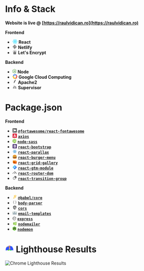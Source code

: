 # Info & Stack

**Website is live @ [https://raulvidican.ro](https://raulvidican.ro)**

**Frontend**

- <svg xmlns="http://www.w3.org/2000/svg" xmlns:xlink="http://www.w3.org/1999/xlink" aria-hidden="true" focusable="false" width="1.13em" height="1em" style="-ms-transform: rotate(360deg); -webkit-transform: rotate(360deg); transform: rotate(360deg);" preserveAspectRatio="xMidYMid meet" viewBox="0 0 256 228"><path d="M210.483 73.824a171.49 171.49 0 0 0-8.24-2.597c.465-1.9.893-3.777 1.273-5.621c6.238-30.281 2.16-54.676-11.769-62.708c-13.355-7.7-35.196.329-57.254 19.526a171.23 171.23 0 0 0-6.375 5.848a155.866 155.866 0 0 0-4.241-3.917C100.759 3.829 77.587-4.822 63.673 3.233C50.33 10.957 46.379 33.89 51.995 62.588a170.974 170.974 0 0 0 1.892 8.48c-3.28.932-6.445 1.924-9.474 2.98C17.309 83.498 0 98.307 0 113.668c0 15.865 18.582 31.778 46.812 41.427a145.52 145.52 0 0 0 6.921 2.165a167.467 167.467 0 0 0-2.01 9.138c-5.354 28.2-1.173 50.591 12.134 58.266c13.744 7.926 36.812-.22 59.273-19.855a145.567 145.567 0 0 0 5.342-4.923a168.064 168.064 0 0 0 6.92 6.314c21.758 18.722 43.246 26.282 56.54 18.586c13.731-7.949 18.194-32.003 12.4-61.268a145.016 145.016 0 0 0-1.535-6.842c1.62-.48 3.21-.974 4.76-1.488c29.348-9.723 48.443-25.443 48.443-41.52c0-15.417-17.868-30.326-45.517-39.844zm-6.365 70.984c-1.4.463-2.836.91-4.3 1.345c-3.24-10.257-7.612-21.163-12.963-32.432c5.106-11 9.31-21.767 12.459-31.957c2.619.758 5.16 1.557 7.61 2.4c23.69 8.156 38.14 20.213 38.14 29.504c0 9.896-15.606 22.743-40.946 31.14zm-10.514 20.834c2.562 12.94 2.927 24.64 1.23 33.787c-1.524 8.219-4.59 13.698-8.382 15.893c-8.067 4.67-25.32-1.4-43.927-17.412a156.726 156.726 0 0 1-6.437-5.87c7.214-7.889 14.423-17.06 21.459-27.246c12.376-1.098 24.068-2.894 34.671-5.345c.522 2.107.986 4.173 1.386 6.193zM87.276 214.515c-7.882 2.783-14.16 2.863-17.955.675c-8.075-4.657-11.432-22.636-6.853-46.752a156.923 156.923 0 0 1 1.869-8.499c10.486 2.32 22.093 3.988 34.498 4.994c7.084 9.967 14.501 19.128 21.976 27.15a134.668 134.668 0 0 1-4.877 4.492c-9.933 8.682-19.886 14.842-28.658 17.94zM50.35 144.747c-12.483-4.267-22.792-9.812-29.858-15.863c-6.35-5.437-9.555-10.836-9.555-15.216c0-9.322 13.897-21.212 37.076-29.293c2.813-.98 5.757-1.905 8.812-2.773c3.204 10.42 7.406 21.315 12.477 32.332c-5.137 11.18-9.399 22.249-12.634 32.792a134.718 134.718 0 0 1-6.318-1.979zm12.378-84.26c-4.811-24.587-1.616-43.134 6.425-47.789c8.564-4.958 27.502 2.111 47.463 19.835a144.318 144.318 0 0 1 3.841 3.545c-7.438 7.987-14.787 17.08-21.808 26.988c-12.04 1.116-23.565 2.908-34.161 5.309a160.342 160.342 0 0 1-1.76-7.887zm110.427 27.268a347.8 347.8 0 0 0-7.785-12.803c8.168 1.033 15.994 2.404 23.343 4.08c-2.206 7.072-4.956 14.465-8.193 22.045a381.151 381.151 0 0 0-7.365-13.322zm-45.032-43.861c5.044 5.465 10.096 11.566 15.065 18.186a322.04 322.04 0 0 0-30.257-.006c4.974-6.559 10.069-12.652 15.192-18.18zM82.802 87.83a323.167 323.167 0 0 0-7.227 13.238c-3.184-7.553-5.909-14.98-8.134-22.152c7.304-1.634 15.093-2.97 23.209-3.984a321.524 321.524 0 0 0-7.848 12.897zm8.081 65.352c-8.385-.936-16.291-2.203-23.593-3.793c2.26-7.3 5.045-14.885 8.298-22.6a321.187 321.187 0 0 0 7.257 13.246c2.594 4.48 5.28 8.868 8.038 13.147zm37.542 31.03c-5.184-5.592-10.354-11.779-15.403-18.433c4.902.192 9.899.29 14.978.29c5.218 0 10.376-.117 15.453-.343c-4.985 6.774-10.018 12.97-15.028 18.486zm52.198-57.817c3.422 7.8 6.306 15.345 8.596 22.52c-7.422 1.694-15.436 3.058-23.88 4.071a382.417 382.417 0 0 0 7.859-13.026a347.403 347.403 0 0 0 7.425-13.565zm-16.898 8.101a358.557 358.557 0 0 1-12.281 19.815a329.4 329.4 0 0 1-23.444.823c-7.967 0-15.716-.248-23.178-.732a310.202 310.202 0 0 1-12.513-19.846h.001a307.41 307.41 0 0 1-10.923-20.627a310.278 310.278 0 0 1 10.89-20.637l-.001.001a307.318 307.318 0 0 1 12.413-19.761c7.613-.576 15.42-.876 23.31-.876H128c7.926 0 15.743.303 23.354.883a329.357 329.357 0 0 1 12.335 19.695a358.489 358.489 0 0 1 11.036 20.54a329.472 329.472 0 0 1-11 20.722zm22.56-122.124c8.572 4.944 11.906 24.881 6.52 51.026c-.344 1.668-.73 3.367-1.15 5.09c-10.622-2.452-22.155-4.275-34.23-5.408c-7.034-10.017-14.323-19.124-21.64-27.008a160.789 160.789 0 0 1 5.888-5.4c18.9-16.447 36.564-22.941 44.612-18.3zM128 90.808c12.625 0 22.86 10.235 22.86 22.86s-10.235 22.86-22.86 22.86s-22.86-10.235-22.86-22.86s10.235-22.86 22.86-22.86z" fill="#00D8FF"/></svg> **React**
- <svg xmlns="http://www.w3.org/2000/svg" xmlns:xlink="http://www.w3.org/1999/xlink" aria-hidden="true" focusable="false" width="1em" height="1em" style="-ms-transform: rotate(360deg); -webkit-transform: rotate(360deg); transform: rotate(360deg);" preserveAspectRatio="xMidYMid meet" viewBox="0 0 32 32"><path d="M22.579 11.36c.151.077.291.181.405.307l3.131-1.396l-2.921-2.896l-.657 3.943zm-6.5-2.631c.156.229.249.489.281.765l4.661 1.975c.14-.109.301-.188.473-.235l.765-4.735L19.42 3.52l-3.343 5.135zm15.91 7.318l-4.995-4.995l-3.401 1.391l8.355 3.552s.073.052.041.052zm-.833.813l-8.02-3.428a1.39 1.39 0 0 1-.933.541l-.859 5.277c.255.26.401.609.401.973l4.843 1.016l4.443-4.412v-.083zm-10.625-4.527l-4.353-1.855a1.593 1.593 0 0 1-1.391.724h-.265l-3.609 5.568l9.635-4.172v.011a1.674 1.674 0 0 1 0-.224c.005-.016 0-.036-.016-.052zm5.292 9.746l-4.26-.881a1.4 1.4 0 0 1-.615.459l-1.016 6.297l5.917-5.865s-.011.032-.027.032zm-5.959-.434a1.393 1.393 0 0 1-.823-.948l-7.932-1.629l-.115.183l7.199 10.411l.432-.427l1.224-7.563s.041.031.015.016zm-8.588-3.536l7.839 1.615a1.39 1.39 0 0 1 1.099-.697l.849-5.188l-.183-.156l-9.744 4.177c.052.077.099.161.14.249zm-3.287 1.307l-.167-.165l-3.38 1.389l1.64 1.631l1.865-2.896zm2.23.532a1.895 1.895 0 0 1-.749.167c-.209 0-.407-.032-.605-.099l-2.057 2.995l9.021 8.937l1.588-1.579zm-1.266-3.521c.135-.015.276-.015.416 0c.152-.02.308-.02.459 0l3.645-5.667a1.588 1.588 0 0 1-.443-1.099a1.478 1.478 0 0 1 0-.364L8.603 7.25L5.04 10.718zm.402-9.87l4.317 1.839a1.64 1.64 0 0 1 1.115-.38c.177.005.353.031.525.083l3.371-5.26L15.896.052L9.355 6.473s-.011.068 0 .084zM7.74 17.443c.088-.161.197-.312.323-.448L4.37 11.484L.001 15.729zm-.349.932L.708 16.979l2.937 2.98l3.704-1.573z" fill="#626262"/></svg> **Netlify**
- <svg xmlns="http://www.w3.org/2000/svg" xmlns:xlink="http://www.w3.org/1999/xlink" aria-hidden="true" focusable="false" width="1em" height="1em" style="-ms-transform: rotate(360deg); -webkit-transform: rotate(360deg); transform: rotate(360deg);" preserveAspectRatio="xMidYMid meet" viewBox="0 0 32 32"><path d="M24.26 32H7.739a1.28 1.28 0 0 1-1.281-1.281V18.495c0-.708.573-1.286 1.281-1.286h1.552v-1.974c0-3.698 3.01-6.708 6.708-6.708s6.708 3.01 6.708 6.708v1.974h1.552c.708 0 1.281.578 1.281 1.286v12.224A1.28 1.28 0 0 1 24.259 32zm-7.421-6.76c1.521-.859.911-3.182-.839-3.182c-1.745.005-2.354 2.318-.839 3.182v1.656c0 1.115 1.677 1.115 1.677 0zm-3.698-8.032h5.724v-1.974c0-1.578-1.286-2.859-2.865-2.859s-2.859 1.281-2.859 2.859zm-7.078-1.817H2.079c-.651 0-1.172-.526-1.172-1.172s.521-1.172 1.172-1.172h3.984c.646 0 1.172.526 1.172 1.172s-.526 1.172-1.172 1.172zM8.87 9.12a1.14 1.14 0 0 1-.74-.271L4.974 6.255a1.166 1.166 0 0 1-.156-1.646a1.166 1.166 0 0 1 1.646-.161L9.62 7.042c.849.698.349 2.078-.75 2.073zM16 6.359a1.174 1.174 0 0 1-1.172-1.172V1.171c0-.646.526-1.172 1.172-1.172s1.172.526 1.172 1.172v4.016c0 .646-.526 1.172-1.172 1.172zm7.13 2.761c-1.104 0-1.599-1.38-.75-2.078l3.156-2.594c1.208-.99 2.693.818 1.49 1.813L23.87 8.855a1.16 1.16 0 0 1-.74.266zm6.792 6.271h-4.021c-.651 0-1.172-.526-1.172-1.172s.521-1.172 1.172-1.172h4.021c.651 0 1.172.526 1.172 1.172s-.521 1.172-1.172 1.172z" fill="#626262"/></svg> **Let's Encrypt**

**Backend**

- <svg xmlns="http://www.w3.org/2000/svg" xmlns:xlink="http://www.w3.org/1999/xlink" aria-hidden="true" focusable="false" width="0.89em" height="1em" style="-ms-transform: rotate(360deg); -webkit-transform: rotate(360deg); transform: rotate(360deg);" preserveAspectRatio="xMidYMid meet" viewBox="0 0 256 289"><path d="M128 288.464c-3.975 0-7.685-1.06-11.13-2.915l-35.247-20.936c-5.3-2.915-2.65-3.975-1.06-4.505c7.155-2.385 8.48-2.915 15.9-7.156c.796-.53 1.856-.265 2.65.265l27.032 16.166c1.06.53 2.385.53 3.18 0l105.74-61.217c1.06-.53 1.59-1.59 1.59-2.915V83.08c0-1.325-.53-2.385-1.59-2.915l-105.74-60.953c-1.06-.53-2.385-.53-3.18 0L20.405 80.166c-1.06.53-1.59 1.855-1.59 2.915v122.17c0 1.06.53 2.385 1.59 2.915l28.887 16.695c15.636 7.95 25.44-1.325 25.44-10.6V93.68c0-1.59 1.326-3.18 3.181-3.18h13.516c1.59 0 3.18 1.325 3.18 3.18v120.58c0 20.936-11.396 33.126-31.272 33.126c-6.095 0-10.865 0-24.38-6.625l-27.827-15.9C4.24 220.885 0 213.465 0 205.515V83.346C0 75.396 4.24 67.976 11.13 64L116.87 2.783c6.625-3.71 15.635-3.71 22.26 0L244.87 64C251.76 67.975 256 75.395 256 83.346v122.17c0 7.95-4.24 15.37-11.13 19.345L139.13 286.08c-3.445 1.59-7.42 2.385-11.13 2.385zm32.596-84.009c-46.377 0-55.917-21.2-55.917-39.221c0-1.59 1.325-3.18 3.18-3.18h13.78c1.59 0 2.916 1.06 2.916 2.65c2.12 14.045 8.215 20.936 36.306 20.936c22.261 0 31.802-5.035 31.802-16.96c0-6.891-2.65-11.926-37.367-15.372c-28.886-2.915-46.907-9.275-46.907-32.33c0-21.467 18.02-34.187 48.232-34.187c33.921 0 50.617 11.66 52.737 37.101c0 .795-.265 1.59-.795 2.385c-.53.53-1.325 1.06-2.12 1.06h-13.78c-1.326 0-2.65-1.06-2.916-2.385c-3.18-14.575-11.395-19.345-33.126-19.345c-24.38 0-27.296 8.48-27.296 14.84c0 7.686 3.445 10.07 36.306 14.31c32.597 4.24 47.967 10.336 47.967 33.127c-.265 23.321-19.345 36.571-53.002 36.571z" fill="#539E43"/></svg> **Node**
- <svg xmlns="http://www.w3.org/2000/svg" xmlns:xlink="http://www.w3.org/1999/xlink" aria-hidden="true" focusable="false" width="1.13em" height="1em" style="-ms-transform: rotate(360deg); -webkit-transform: rotate(360deg); transform: rotate(360deg);" preserveAspectRatio="xMidYMid meet" viewBox="0 0 256 228"><path d="M166.985 181.72l-26.136 45.432H72.4a17.038 17.038 0 0 1-14.782-8.568L2.254 122.055a17.05 17.05 0 0 1 0-16.945l21.07-36.72l26.005 45.186l39.204 68.143h78.452z" fill="#FBBC05"/><path d="M253.277 122.055L197.913 218.6a17.023 17.023 0 0 1-14.783 8.566h-42.296l26.136-45.433l39.232-68.156l-39.232-68.143h52.07l34.222 59.677a16.943 16.943 0 0 1 .015 16.945z" fill="#EA4335"/><path d="M219.052 45.433H88.533L49.33 113.576l-26.005-45.2L57.62 8.568A17.023 17.023 0 0 1 72.4 0h110.745a17.058 17.058 0 0 1 14.78 8.568l21.126 36.865z" fill="#4285F4"/><path fill="#E0E0E0" d="M166.985 45.433l39.204 68.143l-39.22 68.143H88.547L49.33 113.576l39.204-68.143z"/><circle fill="#FFF" cx="127.766" cy="113.576" r="34.079"/><path d="M57.619 9.975A17.023 17.023 0 0 1 72.4 1.41h110.745a17.058 17.058 0 0 1 14.78 8.566l20.329 35.458h.812L197.926 8.568A17.023 17.023 0 0 0 183.146 0H72.4a17.04 17.04 0 0 0-14.782 8.568L23.324 68.376l.405.71l33.89-59.11z" fill="#FFF" opacity=".2"/><path fill-opacity=".2" fill="#1A237E" d="M49.33 113.576l39.203-68.143h130.52l-.813-1.422H88.533L49.33 112.154"/><path d="M2.254 106.52l21.07-36.737l26.005 45.202l39.204 68.141h77.624l.828-1.422H88.533L49.33 113.576l-26.005-45.2l-21.07 36.721a17.15 17.15 0 0 0-2.221 9.191c.109-2.73.87-5.394 2.221-7.769z" fill="#FFF" opacity=".2"/><path d="M141.661 225.728h-69.26a17.04 17.04 0 0 1-14.782-8.566l-55.365-96.53a17.104 17.104 0 0 1-2.221-7.768c-.148 3.212.622 6.4 2.221 9.191L57.62 218.6a17.023 17.023 0 0 0 14.782 8.566h68.448l.812-1.437z" fill="#BF360C" opacity=".2"/><path d="M207.001 113.576l-39.204-68.143h-.812l39.217 68.143h.8zm46.276 7.057l-55.364 96.544a17.023 17.023 0 0 1-14.783 8.566h-41.469l-.827 1.422h42.296a17.058 17.058 0 0 0 14.783-8.566l55.364-96.544a17.052 17.052 0 0 0 2.222-9.191a17.104 17.104 0 0 1-2.222 7.769z" fill="#3E2723" opacity=".2"/><path d="M219.052 46.842l34.225 59.677a17.097 17.097 0 0 1 2.222 7.77c.148-3.213-.623-6.401-2.222-9.192L219.052 45.42h-52.067l.828 1.422h51.24zm-52.067 136.3L207 113.575h-.799l-39.217 68.143l-26.136 45.433h.812l25.324-44.01z" fill="#FFF" opacity=".2"/></svg> **Google Cloud Computing**
- <svg xmlns="http://www.w3.org/2000/svg" xmlns:xlink="http://www.w3.org/1999/xlink" aria-hidden="true" focusable="false" width="1em" height="1em" style="-ms-transform: rotate(360deg); -webkit-transform: rotate(360deg); transform: rotate(360deg);" preserveAspectRatio="xMidYMid meet" viewBox="0 0 32 32"><path d="M21.099 0a1.03 1.03 0 0 0-.536.151c-.5.297-1.333 1.136-2.328 2.355l-.208.255a34.71 34.71 0 0 0-.824 1.057a54.275 54.275 0 0 0-2.687 3.959l-.027.047l-.063.099a54.229 54.229 0 0 0-2.276 4.109a33.815 33.815 0 0 0-1.468 3.407c-.12.333-.229.656-.333.969c-.084.265-.161.531-.235.796c-.177.62-.333 1.245-.459 1.865l-.016.083a19.364 19.364 0 0 0-.312 2.256l-.005.077c-.369-.599-1.369-1.181-1.369-1.177c.719 1.037 1.26 2.068 1.339 3.079c-.38.079-.907-.036-1.516-.26c.636.583 1.109.744 1.292.787c-.579.036-1.183.437-1.792.895c.891-.364 1.609-.509 2.125-.391a173.201 173.201 0 0 0-2.459 7.584a.702.702 0 0 0 .484-.473c.152-.491 1.12-3.715 2.641-7.953l.129-.365l.037-.099c.161-.443.328-.896.5-1.36l.115-.317l.005-.005c.156-.421.317-.853.484-1.287l.073-.181l.067-.183l.057-.136l-.057.141l-.067.177l-.073.181c-.167.433-.328.865-.484 1.287l.14.276l.125-.015l.016-.037c.203-.557.4-1.099.604-1.624l.005-.021a94.042 94.042 0 0 0-.609 1.645l-.016.037l-.089.244c-.156.432-.317.875-.473 1.323l-.005.021l-.068.193c-.109.301-.203.577-.411 1.197c.348.161.629.584.896 1.057a1.935 1.935 0 0 0-.62-1.317c1.729.077 3.219-.36 3.989-1.62c.068-.115.131-.235.188-.36c-.349.443-.787.631-1.605.584c1.204-.537 1.808-1.052 2.339-1.912a7.34 7.34 0 0 0 .376-.667c-1.052 1.079-2.267 1.385-3.553 1.152l-.056-.011c1.151-.141 2.681-1 3.671-2.063a9.235 9.235 0 0 0 1.251-1.74c.287-.505.552-1.063.807-1.677c.224-.541.439-1.124.641-1.755a3.562 3.562 0 0 1-1.079.344c-.063.011-.124.02-.181.031l.004-.005c.057-.005.12-.015.177-.025s.12-.021.177-.037l-.177.037l-.177.025c1.073-.411 1.745-1.208 2.235-2.181a3.805 3.805 0 0 1-1.287.567c-.077.016-.151.032-.228.043l-.057.004h.009l.048-.004c.067-.016.135-.027.208-.043l.015-.005l-.02.005l-.256.047c.371-.156.683-.333.953-.536a3.646 3.646 0 0 0 .85-.932l.084-.141l.104-.203c.181-.369.348-.749.489-1.135l.041-.115c.036-.115.073-.219.093-.308c.037-.131.057-.235.073-.312c-.041.031-.083.063-.125.083c-.328.199-.88.371-1.328.453l-.135.016l-3.021.333l-.016.031l-.104.213l-.312.652c.104-.224.208-.443.312-.652l.104-.213l.016-.031l-.115.011l-.088-.177c-.172.339-.339.677-.505 1.016l-.271.567a95.015 95.015 0 0 0-1.453 3.209c-.5 1.151-.98 2.307-1.443 3.468l.115-.287c.427-1.068.869-2.129 1.328-3.181a89.107 89.107 0 0 1 1.453-3.209l.271-.567c.161-.324.317-.647.479-.964l.027-.052c.255-.505.511-1 .771-1.489c.281-.516.563-1.027.844-1.521c.291-.5.588-1 .896-1.489l.057-.089c.296-.468.599-.927.9-1.359A22.064 22.064 0 0 1 21.183 1.7l-.079.084c-.213.235-.859.984-1.833 2.484c.937-.047 2.38-.239 3.552-.443c.355-1.959-.339-2.853-.339-2.853s-.593-.959-1.38-.969zm-2.192 10.011c.88-.407 1.271-.771 1.656-1.303c.099-.145.203-.296.301-.457c.313-.485.615-1.016.885-1.548c.267-.515.496-1.02.672-1.479a8.42 8.42 0 0 0 .272-.803c.052-.208.099-.405.129-.599c-1.177.204-2.62.396-3.557.437a39.08 39.08 0 0 0-.927 1.5c-.271.459-.563.964-.869 1.516a73.301 73.301 0 0 0-1.589 3.063l3.021-.328zm4.833-7.079v.089h.208v.583h.099v-.583h.208v-.089zm.62 0v.672h.088v-.531l.229.463h.063l.229-.463v.531h.083v-.672h-.115l-.229.469l-.235-.469zM19.016 10l-.136.021l.136-.027zm-.12.016h-.011zm-3.656 1.656l-.141.301l-.177.381c-.421.921-.833 1.848-1.228 2.781a127.196 127.196 0 0 0-1.329 3.26c-.197.505-.4 1.02-.599 1.552l-.011.021c.959-2.579 2.011-5.12 3.167-7.615l.177-.381z" fill="#626262"/></svg> **Apache2**
- <svg xmlns="http://www.w3.org/2000/svg" xmlns:xlink="http://www.w3.org/1999/xlink" aria-hidden="true" focusable="false" width="1em" height="1em" style="-ms-transform: rotate(360deg); -webkit-transform: rotate(360deg); transform: rotate(360deg);" preserveAspectRatio="xMidYMid meet" viewBox="0 0 24 24"><path d="M16.5 12c1.38 0 2.49-1.12 2.49-2.5S17.88 7 16.5 7a2.5 2.5 0 0 0 0 5zM9 11c1.66 0 2.99-1.34 2.99-3S10.66 5 9 5C7.34 5 6 6.34 6 8s1.34 3 3 3zm7.5 3c-1.83 0-5.5.92-5.5 2.75V19h11v-2.25c0-1.83-3.67-2.75-5.5-2.75zM9 13c-2.33 0-7 1.17-7 3.5V19h7v-2.25c0-.85.33-2.34 2.37-3.47C10.5 13.1 9.66 13 9 13z" fill="#626262"/></svg> **Supervisor**

# Package.json

**Frontend**

- <svg xmlns="http://www.w3.org/2000/svg" xmlns:xlink="http://www.w3.org/1999/xlink" aria-hidden="true" focusable="false" width="1em" height="1em" style="-ms-transform: rotate(360deg); -webkit-transform: rotate(360deg); transform: rotate(360deg);" preserveAspectRatio="xMidYMid meet" viewBox="0 0 24 24"><path d="M2.571 0A2.572 2.572 0 0 0 0 2.571V21.43A2.572 2.572 0 0 0 2.571 24H21.43A2.572 2.572 0 0 0 24 21.429V2.57A2.572 2.572 0 0 0 21.429 0zm4.324 4c.993 0 1.793.8 1.793 1.791A1.7 1.7 0 0 1 7.984 7.2v.993c.128-.043 1.836-.897 3.584-.897c2.04 0 3.053.865 3.968.865c1.217 0 2.56-.865 2.88-.865c.257 0 .48.192.48.416v7.521c0 .224-.191.32-.415.416c-.896.384-1.857.736-2.88.736c-1.44 0-2.113-.896-3.841-.896c-1.248 0-2.56.448-3.616.929c-.064.032-.129.032-.193.064v2.432c0 .669-.503 1.088-1.056 1.088a1.08 1.08 0 0 1-1.088-1.088V7.199a1.789 1.789 0 0 1-.704-1.408C5.103 4.8 5.903 4 6.895 4z" fill="#626262"/></svg> [**`@fortawesome/react-fontawesome`**](https://www.npmjs.com/package/@fortawesome/react-fontawesome)
- <svg xmlns="http://www.w3.org/2000/svg" xmlns:xlink="http://www.w3.org/1999/xlink" aria-hidden="true" focusable="false" width="1em" height="1em" style="-ms-transform: rotate(360deg); -webkit-transform: rotate(360deg); transform: rotate(360deg);" preserveAspectRatio="xMidYMid meet" viewBox="0 0 36 36"><path fill="#DD2E44" d="M36 32a4 4 0 0 1-4 4H4a4 4 0 0 1-4-4V4a4 4 0 0 1 4-4h28a4 4 0 0 1 4 4v28z"/><path fill="#FFF" d="M14.747 9.125c.527-1.426 1.736-2.573 3.317-2.573c1.643 0 2.792 1.085 3.318 2.573l6.077 16.867c.186.496.248.931.248 1.147c0 1.209-.992 2.046-2.139 2.046c-1.303 0-1.954-.682-2.264-1.611l-.931-2.915h-8.62l-.93 2.884c-.31.961-.961 1.642-2.232 1.642c-1.24 0-2.294-.93-2.294-2.17c0-.496.155-.868.217-1.023l6.233-16.867zm.34 11.256h5.891l-2.883-8.992h-.062l-2.946 8.992z"/></svg> [**`axios`**](https://www.npmjs.com/package/axios)
- <svg xmlns="http://www.w3.org/2000/svg" xmlns:xlink="http://www.w3.org/1999/xlink" aria-hidden="true" focusable="false" width="0.88em" height="1em" style="-ms-transform: rotate(360deg); -webkit-transform: rotate(360deg); transform: rotate(360deg);" preserveAspectRatio="xMidYMid meet" viewBox="0 0 256 293"><path d="M78.67 179.029c-4.65 2.907-11.656 7.619-17.076 12.743c-8.898 8.403-10.76 20.059-6.066 22.782c4.342 2.517 14.479-.478 21.734-8.392c7.614-8.308 10.754-18.84 7.511-30.796c-.381.227-.755.455-1.122.667l.008.017l-.492.278c-1.893 1.13-3.44 2.063-4.497 2.7zm130.671-3.773c-2.634 5.725-2.766 7.566-1.966 8.14c3.822-1.373 10.145-4.682 10.195-13.55c.008-1.328-.285-2.752-.755-4.242c-4.086 3.618-6.441 7.406-7.474 9.652zm41.01-17.306c-10.21-1.19-18.177.242-24.36 2.818c1.145 2.98 2.025 6.083 2.149 9.21c.287 6.863-4.437 11.942-9.36 15.569c-2.875 2.114-5.934 3.523-8.502 4.374c-2.053.865-4.782 1.76-6.719 1.365c-4.27-.868-6.543-4.66-3.638-13.028c1.569-4.528 6.095-11.42 13.401-17.358c-1.665-3.428-3.521-6.92-4.467-10.13c-1.864-6.326-2.427-10.15-2.427-10.15s-6.022 12.486-13.791 23.84c-.448.66-.895 1.306-1.343 1.951c1.526 3.547 2.728 7.297 2.891 11.077c.286 6.863-2.685 12.052-7.615 15.67c-2.669 1.968-5.516 3.327-7.959 4.192c-1.562.681-4.739 1.804-9.257 2.106c-2.471.169-4.848.016-6.175-.99c-1.827-1.38-2.047-3.084-1.101-5.41c.8-1.976 6.785-8.808 11.803-14.79a123.815 123.815 0 0 0 3.887-4.903l-.029-.066s.909-1.173 2.384-3.221c-1.834-3.95-4.159-8.06-5.252-11.788c-1.864-6.327-2.428-10.151-2.428-10.151s-6.104 15.649-12.463 28.14c-4.921 9.675-8.208 15.538-9.689 18.108l-.015.103s-.221.375-.602.962l-.285.476l-.008-.044c-1.651 2.438-5.355 7.214-9.037 7.214c-10.108 0-6.397-20.529-6.397-20.529s-2.955 7.605-6.286 14.13c-2.713 5.32-5.185 9.828-10.591 9.828c-1.555 0-4.02-.044-6.067-1.99c-4.643-4.411-8.193-15.612-7.497-24.287c.594-7.376 1.731-12.486 3.286-16.748a336.981 336.981 0 0 0-9.242 5.219l-5.018 2.957l.162.294c4.151 8.03 5.259 25.623-3.793 39.127c-9.051 13.512-25.9 21.733-42.316 17.168c-5.297-1.475-13.299-12.433-6.397-27.707c6.088-13.47 30.419-26.203 36.831-29.381l1.76-.97c-12.784-11.185-44.708-26.275-49.182-49.454c-1.262-6.525 1.797-22.13 20.956-40.067c16.115-15.084 38.532-26.637 59.24-33.999c34.79-12.366 71.548-5.072 77.203 17.11c5.56 21.814-13.364 47.907-37.6 57.287c-21.639 8.374-39.53 7.046-46.88 4.632c-8.355-2.745-13.255-8.258-14.45-11.37c-.47-1.219-1.278-3.266 0-3.97c.784-.434 1.099-.33 3.197 1.989c1.996 2.202 10.02 8.11 25.263 6.4c40-4.484 64.095-35.584 56.481-52.319c-5.332-11.713-36.162-16.998-74.68 2.21c-47.019 23.442-49.571 42.768-49.974 50.108c-1.101 20.192 24.902 30.813 38.972 45.829l.542.595c2.633-1.453 5.414-2.987 8.142-4.484a8176.293 8176.293 0 0 1 16.901-9.258c4.952-7.197 15-15.14 22.255-15.14c11.597 0 7.614 16.668 7.614 16.668s.235-.762.55-.77c.33-.008 1.607-2.196 5.187-.89c3.682 1.352 2.845 3.936 2.868 4.2c.044.512-4.35 15.331-6.176 24.837c-.874 4.536-.368 7.84-.11 7.84c.359 0 1.093-1.154 1.775-2.393l-.015-.037s.513-.94 1.372-2.627l.169-.353l.007.016a213.875 213.875 0 0 0 4.078-8.507c3.22-7.097 15.506-34.498 16.548-37.528c1.041-3.031 1.584-6.166 2.098-7.51c.506-1.343 4.849-2.356 9.924-2.319c5.076.037 5.591 2.203 5.626 2.65c.037.447-2.413 6.46-2.978 10.709c-.557 4.25-.021 6.37.441 9.938c.301 2.333 1.76 5.292 3.485 8.645c5.252-8.588 14.493-25.013 15.381-29.615c.608-3.148 1.584-6.165 2.098-7.51c.513-1.343 4.849-2.355 9.924-2.319c5.076.038 5.589 2.203 5.626 2.65c.037.448-2.421 6.46-2.978 10.71c-.558 4.242-.021 6.37.44 9.938c.397 3.052 2.758 7.155 5.099 11.822c6.388-3.148 13.907-5.261 22.71-5.305c3.645-.022 7.878.344 10.064 1.026V80.055c0-4.954-2.539-9.52-6.829-11.993L134.616 1.855a13.78 13.78 0 0 0-13.812 0L6.573 68.03C2.289 70.504 0 75.076 0 80.022v132.47c0 4.946 2.303 9.519 6.58 11.992l114.415 66.225a13.645 13.645 0 0 0 13.76 0l114.467-66.226c4.283-2.48 6.778-7.047 6.778-11.992v-53.536c-1.453-.428-3.58-.765-5.649-1.006zm-123.232-6.938c-2.457 2.752-6.645 9.85-8.604 15.79c-3.895 11.793-2.208 23.78.55 24.5c3.22.843 8.502-14.922 11.031-21.088c1.585-3.862 7.747-20.999 6.397-23.288c-1.054-1.791-5.42-.345-9.374 4.087zm44.563 39.752s-.777.736-.441.94c.455.272 1.438-.08 2.509-.639c3.03-1.906 9.829-6.663 9.844-13.702c0-.206-.008-.404-.022-.617a276.359 276.359 0 0 1-4.284 5.475c-2.142 2.665-7.606 8.543-7.606 8.543z" fill="#8CC84B"/></svg> [**`node-sass`**](https://www.npmjs.com/package/node-sass)
- <svg xmlns="http://www.w3.org/2000/svg" xmlns:xlink="http://www.w3.org/1999/xlink" aria-hidden="true" focusable="false" width="1em" height="1em" style="-ms-transform: rotate(360deg); -webkit-transform: rotate(360deg); transform: rotate(360deg);" preserveAspectRatio="xMidYMid meet" viewBox="0 0 256 256"><path d="M0 222.991C0 241.223 14.779 256 33.009 256H222.99C241.223 256 256 241.221 256 222.991V33.01C256 14.777 241.221 0 222.991 0H33.01C14.777 0 0 14.779 0 33.009V222.99z" fill="#563D7C"/><path d="M106.158 113.238V76.985h31.911c3.04 0 5.97.253 8.792.76c2.822.506 5.319 1.41 7.49 2.713c2.17 1.303 3.907 3.112 5.21 5.427c1.302 2.316 1.954 5.283 1.954 8.9c0 6.513-1.954 11.217-5.862 14.111c-3.907 2.895-8.9 4.342-14.979 4.342h-34.516zM72.075 50.5v155h75.112c6.947 0 13.713-.868 20.298-2.605c6.585-1.737 12.446-4.414 17.584-8.032c5.137-3.618 9.226-8.286 12.265-14.002c3.04-5.717 4.559-12.483 4.559-20.298c0-9.697-2.352-17.982-7.055-24.856c-4.704-6.875-11.832-11.687-21.384-14.437c6.947-3.328 12.194-7.598 15.74-12.808c3.545-5.21 5.318-11.722 5.318-19.538c0-7.236-1.194-13.314-3.582-18.235c-2.388-4.92-5.753-8.864-10.095-11.831c-4.341-2.967-9.551-5.102-15.63-6.404c-6.078-1.303-12.808-1.954-20.189-1.954H72.075zm34.083 128.515v-42.549h37.121c7.381 0 13.315 1.7 17.802 5.102c4.486 3.401 6.73 9.081 6.73 17.041c0 4.053-.688 7.381-2.063 9.986c-1.375 2.605-3.22 4.668-5.536 6.187c-2.315 1.52-4.993 2.605-8.032 3.257c-3.04.65-6.223.976-9.552.976h-36.47z" fill="#FFF"/></svg> [**`react-bootstrap`**](https://www.npmjs.com/package/react-bootstrap)
- <svg xmlns="http://www.w3.org/2000/svg" xmlns:xlink="http://www.w3.org/1999/xlink" aria-hidden="true" focusable="false" width="1em" height="1em" style="-ms-transform: rotate(360deg); -webkit-transform: rotate(360deg); transform: rotate(360deg);" preserveAspectRatio="xMidYMid meet" viewBox="0 0 32 32"><circle cx="16" cy="15.974" r="2.5" fill="#007acc"/><path d="M16 21.706a28.385 28.385 0 0 1-8.88-1.2a11.3 11.3 0 0 1-3.657-1.958A3.543 3.543 0 0 1 2 15.974c0-1.653 1.816-3.273 4.858-4.333A28.755 28.755 0 0 1 16 10.293a28.674 28.674 0 0 1 9.022 1.324a11.376 11.376 0 0 1 3.538 1.866A3.391 3.391 0 0 1 30 15.974c0 1.718-2.03 3.459-5.3 4.541a28.8 28.8 0 0 1-8.7 1.191zm0-10.217a27.948 27.948 0 0 0-8.749 1.282c-2.8.977-4.055 2.313-4.055 3.2c0 .928 1.349 2.387 4.311 3.4A27.21 27.21 0 0 0 16 20.51a27.6 27.6 0 0 0 8.325-1.13C27.4 18.361 28.8 16.9 28.8 15.974a2.327 2.327 0 0 0-1.01-1.573a10.194 10.194 0 0 0-3.161-1.654A27.462 27.462 0 0 0 16 11.489z" fill="#007acc"/><path d="M10.32 28.443a2.639 2.639 0 0 1-1.336-.328c-1.432-.826-1.928-3.208-1.327-6.373a28.755 28.755 0 0 1 3.4-8.593a28.676 28.676 0 0 1 5.653-7.154a11.376 11.376 0 0 1 3.384-2.133a3.391 3.391 0 0 1 2.878 0c1.489.858 1.982 3.486 1.287 6.859a28.806 28.806 0 0 1-3.316 8.133a28.385 28.385 0 0 1-5.476 7.093a11.3 11.3 0 0 1-3.523 2.189a4.926 4.926 0 0 1-1.624.307zm1.773-14.7a27.948 27.948 0 0 0-3.26 8.219c-.553 2.915-.022 4.668.75 5.114c.8.463 2.742.024 5.1-2.036a27.209 27.209 0 0 0 5.227-6.79a27.6 27.6 0 0 0 3.181-7.776c.654-3.175.089-5.119-.713-5.581a2.327 2.327 0 0 0-1.868.089A10.194 10.194 0 0 0 17.5 6.9a27.464 27.464 0 0 0-5.4 6.849z" fill="#007acc"/><path d="M21.677 28.456c-1.355 0-3.076-.82-4.868-2.361a28.756 28.756 0 0 1-5.747-7.237a28.676 28.676 0 0 1-3.374-8.471a11.376 11.376 0 0 1-.158-4A3.391 3.391 0 0 1 8.964 3.9c1.487-.861 4.01.024 6.585 2.31a28.8 28.8 0 0 1 5.39 6.934a28.384 28.384 0 0 1 3.41 8.287a11.3 11.3 0 0 1 .137 4.146a3.543 3.543 0 0 1-1.494 2.555a2.59 2.59 0 0 1-1.315.324zm-9.58-10.2a27.949 27.949 0 0 0 5.492 6.929c2.249 1.935 4.033 2.351 4.8 1.9c.8-.465 1.39-2.363.782-5.434A27.212 27.212 0 0 0 19.9 13.74a27.6 27.6 0 0 0-5.145-6.64c-2.424-2.152-4.39-2.633-5.191-2.169a2.327 2.327 0 0 0-.855 1.662a10.194 10.194 0 0 0 .153 3.565a27.465 27.465 0 0 0 3.236 8.1z" fill="#007acc"/></svg> [**`react-parallax`**](https://www.npmjs.com/package/react-parallax)
- <svg xmlns="http://www.w3.org/2000/svg" xmlns:xlink="http://www.w3.org/1999/xlink" aria-hidden="true" focusable="false" width="1em" height="1em" style="-ms-transform: rotate(360deg); -webkit-transform: rotate(360deg); transform: rotate(360deg);" preserveAspectRatio="xMidYMid meet" viewBox="0 0 512 512"><path fill="#E59328" d="M484.895 397.712c0 19.926-11.381 38.147-29.371 46.716c-33.964 16.179-98.681 37.982-200.81 37.982s-166.846-21.803-200.81-37.982c-17.99-8.569-29.371-26.79-29.371-46.716c0-28.626 23.206-51.832 51.832-51.832h356.698c28.626 0 51.832 23.206 51.832 51.832z"/><path fill="#7A2F18" d="M482.894 318.752c0-19.926-11.381-38.147-29.371-46.716c-33.964-16.179-98.681-37.982-200.81-37.982s-166.846 21.803-200.81 37.982c-17.99 8.569-29.371 26.79-29.371 46.716c0 .288.017.572.022.858c-.005.287-.022.571-.022.858c0 19.926 11.381 38.147 29.371 46.716c33.964 16.179 98.681 37.982 200.81 37.982s166.846-21.803 200.81-37.982c17.99-8.569 29.371-26.79 29.371-46.716c0-.288-.017-.572-.022-.858c.005-.287.022-.571.022-.858z"/><ellipse fill="#DB1D1D" cx="257.839" cy="297.676" rx="211.416" ry="72.015"/><ellipse fill="#FF473E" cx="257.839" cy="270.261" rx="211.416" ry="72.015"/><path fill="#00B89C" d="M487 224.896c-24.165-13.414-59.483-18.692-90.531-18.678c-16.936.008-34.178 1.775-50.342 5.08c-12.591 2.574-24.897 5.831-37.846 7.507a101.82 101.82 0 0 1-6.515.061a79.363 79.363 0 0 1-4.445-.819c-5.368-1.803-10.466-3.914-15.669-5.931c-8.338-3.231-17.069-5.757-26.05-8.14c-15.799-4.191-32.439-6.189-49.373-7.188c-31.978-1.887-64.945 2.933-93.377 12.617a57.29 57.29 0 0 0-13.379 2.737c-29.023 9.679-53.603 25.128-70.866 43.171c-3.666 3.832-6.912 7.839-9.698 11.978c-6.073 9.023-11.521 18.304-6.134 28.282c10.086 18.683 40.229 25.499 67.958 21.115c19.126-3.024 34.04-11.309 49.039-19.147c3.76-1.782 7.652-3.408 11.757-4.802c.456-.097.911 16.816 1.37 16.728c3.846 2.308 7.468 4.774 11.399 7.026c6.696 3.837 13.86 7.534 21.478 10.564c15.601 6.207 34.26 10.182 52.617 10.07c18.755-.114 36.667-4.046 51.466-11.551c7.884-3.999 14.351-8.716 19.348-14.46c1.829-2.102 3.409-4.279 5.139-6.4c1.415.244 12.121-13.222 15.855-11.447c9.347 4.919 18.473 10.089 28.603 14.284c14.008 5.801 30.493 9.284 47.119 9.313c32.013.058 62.214-12.071 84.44-26.363c11.469-7.375 22.195-17.164 25.349-27.702c4.178-13.961-1.779-28.505-18.712-37.905zm-327.815 21.859a206.971 206.971 0 0 1 20.236-3.304a224.878 224.878 0 0 1 28.153 0c8.802.995 17.406 2.512 25.77 4.568c6.634 2.096 12.867 21.624 19.216 24.039c-6.432 4.982-10.057 10.926-15.354 16.42c-.269.182-.547.359-.824.536a61.53 61.53 0 0 1-2.077.786a80.555 80.555 0 0 1-3.925.696a89.535 89.535 0 0 1-5.051-.006a101.552 101.552 0 0 1-7.483-1.399a112.99 112.99 0 0 1-11.69-4.597c-6.981-3.913-13.296-8.289-20.585-11.986c-7.872-3.991-16.809-24.149-26.386-25.753zm262.632 15.694c-5.09 2.398-10.394 4.556-16.006 6.376a100.56 100.56 0 0 1-7.531 1.41a86.343 86.343 0 0 1-3.909.007a79.896 79.896 0 0 1-3.862-.708c-4.46-1.52-8.655-3.325-12.721-5.276c-4.797-2.541-9.538-5.167-14.4-7.675c6.644-1.356 13.34-2.546 20.219-3.365a212.821 212.821 0 0 1 26.283.016a199.269 199.269 0 0 1 21.33 3.632c-2.969 1.973-6.13 3.818-9.403 5.583z"/><path fill="#FECB21" d="M115.046 332.032c-13.421-21.71-39.22-61.729-71.453-103.39c-46.314 7.86 322.798-54.356 322.798-54.356c103.076 10.857 116.691 61.853 116.743 87.853c.017 8.322-7.121 14.869-15.422 14.282c-220.82-15.635-303.498 33.657-330.73 58.702c-6.635 6.1-17.196 4.576-21.936-3.091z"/><path fill="#E59328" d="M252.713 25.587c-123.195 0-230.181 77.808-230.181 171.53c0 49.971 103.055 90.48 230.181 90.48s230.181-40.509 230.181-90.48c0-91.071-106.986-171.53-230.181-171.53z"/><path fill="#FFCD7D" d="M108.361 133.308l9.661 20.933a4.927 4.927 0 0 1-2.409 6.538a4.969 4.969 0 0 1-4.374-.121l-20.366-10.803c-6.198-3.288-8.558-10.978-5.27-17.176c3.288-6.198 10.978-8.558 17.176-5.27a12.66 12.66 0 0 1 5.582 5.899zM312.012 59.23c-6.198-3.288-13.888-.928-17.176 5.27s-.928 13.888 5.27 17.176l20.366 10.803a4.969 4.969 0 0 0 4.374.121a4.927 4.927 0 0 0 2.409-6.538l-9.661-20.933a12.67 12.67 0 0 0-5.582-5.899zm-114.6 25.743c-4.024-5.748-11.946-7.145-17.694-3.12c-5.748 4.024-7.145 11.946-3.12 17.694l13.223 18.885a4.966 4.966 0 0 0 3.84 2.097a4.928 4.928 0 0 0 5.12-4.727l.919-23.036a12.673 12.673 0 0 0-2.288-7.793zm233.512 56.163c3.04-6.633.127-14.474-6.505-17.513c-6.633-3.04-14.474-.127-17.513 6.505l-7.454 16.264a5.124 5.124 0 0 0 6.132 7.041l17.134-5.15c3.485-1.065 6.568-3.574 8.206-7.147zm-188.457 53.653c-6.897-1.287-13.532 3.26-14.82 10.157c-1.287 6.897 3.26 13.532 10.157 14.82l22.663 4.23a4.97 4.97 0 0 0 4.21-1.19a4.926 4.926 0 0 0 .347-6.959l-15.469-17.094a12.655 12.655 0 0 0-7.088-3.964zm122.15 19.254c2.809 6.43 10.298 9.365 16.728 6.556c6.43-2.809 9.365-10.298 6.556-16.728l-9.23-21.126a4.968 4.968 0 0 0-3.35-2.815a4.927 4.927 0 0 0-5.953 3.622l-5.454 22.4a12.678 12.678 0 0 0 .703 8.091zm-190.829-6.313c.806-7.05-4.256-13.418-11.306-14.224c-7.05-.806-13.418 4.256-14.224 11.306l-2.647 23.164a4.18 4.18 0 0 0 1.068 3.281a4.153 4.153 0 0 0 5.867.249l17.169-15.773a12.844 12.844 0 0 0 4.073-8.003zm116.438-41.856c6.586 2.419 13.886-.959 16.305-7.545c2.419-6.586-.959-13.886-7.545-16.305l-21.641-7.948a4.972 4.972 0 0 0-4.35.472a4.927 4.927 0 0 0-1.502 6.804l12.404 19.433a12.66 12.66 0 0 0 6.329 5.089z"/></svg> [**`react-burger-menu`**](https://negomi.github.io/react-burger-menu)
- <svg xmlns="http://www.w3.org/2000/svg" xmlns:xlink="http://www.w3.org/1999/xlink" aria-hidden="true" focusable="false" width="1em" height="1em" style="-ms-transform: rotate(360deg); -webkit-transform: rotate(360deg); transform: rotate(360deg);" preserveAspectRatio="xMidYMid meet" viewBox="0 0 48 48"><path fill="#E65100" d="M41 42H13c-2.2 0-4-1.8-4-4V18c0-2.2 1.8-4 4-4h28c2.2 0 4 1.8 4 4v20c0 2.2-1.8 4-4 4z"/><path fill="#F57C00" d="M35 36H7c-2.2 0-4-1.8-4-4V12c0-2.2 1.8-4 4-4h28c2.2 0 4 1.8 4 4v20c0 2.2-1.8 4-4 4z"/><circle fill="#FFF9C4" cx="30" cy="16" r="3"/><path fill="#942A09" d="M17 17.9L8 31h18z"/><path fill="#BF360C" d="M28 23.5L22 31h12z"/></svg> [**`react-grid-gallery`**](https://www.npmjs.com/package/react-grid-gallery)
- <svg xmlns="http://www.w3.org/2000/svg" xmlns:xlink="http://www.w3.org/1999/xlink" aria-hidden="true" focusable="false" width="1em" height="1em" style="-ms-transform: rotate(360deg); -webkit-transform: rotate(360deg); transform: rotate(360deg);" preserveAspectRatio="xMidYMid meet" viewBox="0 0 256 256"><defs><linearGradient x1="24.691%" y1="26.425%" x2="74.734%" y2="80.127%" id="IconifyId-17439c36f40-f89b5a-151"><stop stop-color="#1A237E" stop-opacity=".2" offset="0%"/><stop stop-color="#1A237E" stop-opacity=".02" offset="100%"/></linearGradient><linearGradient x1="24.155%" y1="24.155%" x2="76.174%" y2="76.174%" id="IconifyId-17439c36f40-f89b5a-152"><stop stop-color="#FFF" stop-opacity=".1" offset="0%"/><stop stop-color="#FFF" stop-opacity="0" offset="100%"/></linearGradient><linearGradient x1="41.172%" y1="30.969%" x2="58.444%" y2="47.661%" id="IconifyId-17439c36f40-f89b5a-153"><stop stop-opacity=".2" offset="0%"/><stop stop-color="#D8D8D8" stop-opacity="0" offset="100%"/></linearGradient><linearGradient x1="41.172%" y1="30.969%" x2="63.155%" y2="52.181%" id="IconifyId-17439c36f40-f89b5a-154"><stop stop-opacity=".2" offset="0%"/><stop stop-color="#D8D8D8" stop-opacity="0" offset="100%"/></linearGradient><path d="M250.874 115.64L140.36 5.126c-6.834-6.835-17.886-6.835-24.72 0L5.126 115.64c-6.835 6.834-6.835 17.886 0 24.72L115.64 250.874c6.834 6.835 17.886 6.835 24.72 0L250.874 140.36c6.835-6.834 6.835-17.886 0-24.72zM128 157.083L98.917 128L128 98.917L157.083 128L128 157.083z" id="IconifyId-17439c36f40-f89b5a-155"/><path d="M250.58 115.781L140.414 5.617c-6.812-6.812-17.829-6.812-24.641 0L5.609 115.781c-6.812 6.813-6.812 17.83 0 24.642l110.165 110.164c6.812 6.813 17.829 6.813 24.641 0L250.58 140.423c6.813-6.812 6.813-17.829 0-24.642zm-122.486 41.312l-28.99-28.99l28.99-28.991l28.991 28.99l-28.99 28.99z" id="IconifyId-17439c36f40-f89b5a-156"/><path d="M250.58 115.781L140.414 5.617c-6.812-6.812-17.829-6.812-24.641 0L5.609 115.781c-6.812 6.813-6.812 17.83 0 24.642l110.165 110.164c6.812 6.813 17.829 6.813 24.641 0L250.58 140.423c6.813-6.812 6.813-17.829 0-24.642zm-122.486 41.312l-28.99-28.99l28.99-28.991l28.991 28.99l-28.99 28.99z" id="IconifyId-17439c36f40-f89b5a-157"/><path d="M250.58 115.781L140.414 5.617c-6.812-6.812-17.829-6.812-24.641 0L5.609 115.781c-6.812 6.813-6.812 17.83 0 24.642l110.165 110.164c6.812 6.813 17.829 6.813 24.641 0L250.58 140.423c6.813-6.812 6.813-17.829 0-24.642zm-122.486 41.312l-28.99-28.99l28.99-28.991l28.991 28.99l-28.99 28.99z" id="IconifyId-17439c36f40-f89b5a-158"/></defs><g fill="none"><mask id="IconifyId-17439c36f40-f89b5a-159" fill="#fff"><use xlink:href="#IconifyId-17439c36f40-f89b5a-155"/></mask><g mask="url(#IconifyId-17439c36f40-f89b5a-159)"><path d="M250.58 115.781l-40.587-40.586l-28.99-28.99l-52.909 52.907l28.991 28.99l-28.99 28.99l-52.908 52.909l40.587 40.586c6.812 6.813 17.829 6.813 24.641 0l40.587-40.586l28.99-28.99l40.587-40.588c6.813-6.812 6.813-17.829 0-24.642z" fill="#4285F4"/><path d="M181.002 46.204L140.415 5.617c-6.812-6.812-17.829-6.812-24.641 0L75.187 46.204l-28.99 28.99l-40.588 40.587c-6.812 6.813-6.812 17.83 0 24.642l40.587 40.587L75.186 210l52.908-52.907l-28.99-28.99l28.99-28.991l52.908-52.908z" fill="#4FC3F7"/><mask id="IconifyId-17439c36f40-f89b5a-160" fill="#fff"><use xlink:href="#IconifyId-17439c36f40-f89b5a-156"/></mask><path d="M115.774 7.067c6.812-6.813 17.829-6.813 24.641 0L250.58 117.23c3.19 3.189 4.929 7.392 5.074 11.596c.145-4.638-1.45-9.422-5.074-13.046L140.415 5.617c-6.812-6.812-17.829-6.812-24.641 0L5.609 115.781C1.986 119.405.391 124.19.536 128.827c.145-4.204 1.885-8.407 5.073-11.596L115.774 7.067z" fill="#FFF" opacity=".2" mask="url(#IconifyId-17439c36f40-f89b5a-160)"/><mask id="IconifyId-17439c36f40-f89b5a-161" fill="#fff"><use xlink:href="#IconifyId-17439c36f40-f89b5a-157"/></mask><path d="M250.58 138.974L140.414 249.138c-6.812 6.813-17.829 6.813-24.641 0L5.609 138.974c-3.188-3.19-4.928-7.393-5.073-11.596c-.145 4.638 1.45 9.422 5.073 13.045l110.165 110.164c6.812 6.813 17.829 6.813 24.641 0L250.58 140.423c3.624-3.623 5.219-8.262 5.074-13.045c-.145 4.203-1.885 8.407-5.074 11.596z" fill="#1A237E" opacity=".2" mask="url(#IconifyId-17439c36f40-f89b5a-161)"/><mask id="IconifyId-17439c36f40-f89b5a-162" fill="#fff"><use xlink:href="#IconifyId-17439c36f40-f89b5a-158"/></mask><path d="M128.094 157.093L75.187 210l40.587 40.586c6.812 6.813 17.829 6.813 24.641 0l40.587-40.586l-52.908-52.908z" fill="url(#IconifyId-17439c36f40-f89b5a-151)" mask="url(#IconifyId-17439c36f40-f89b5a-162)"/><path d="M250.58 115.781L140.414 5.617c-6.812-6.812-17.829-6.812-24.641 0L5.609 115.781c-6.812 6.813-6.812 17.83 0 24.642l110.165 110.164c6.812 6.813 17.829 6.813 24.641 0L250.58 140.423c6.813-6.812 6.813-17.829 0-24.642zm-122.486 41.312l-28.99-28.99l28.99-28.991l28.991 28.99l-28.99 28.99z" fill="url(#IconifyId-17439c36f40-f89b5a-152)" mask="url(#IconifyId-17439c36f40-f89b5a-162)"/><path mask="url(#IconifyId-17439c36f40-f89b5a-162)" d="M-11.06-11.052h278.309v278.309H-11.06z"/><path fill-opacity=".8" fill="url(#IconifyId-17439c36f40-f89b5a-153)" mask="url(#IconifyId-17439c36f40-f89b5a-162)" d="M128.582 157.33l22.256 22.225l-54.861 50.975l-20.292-20.293z"/><path fill-opacity=".8" fill="url(#IconifyId-17439c36f40-f89b5a-154)" mask="url(#IconifyId-17439c36f40-f89b5a-162)" d="M180.991 46.465l22.257 22.224l-54.862 50.975l-20.292-20.293z"/></g></g></svg> [**`react-gtm-module`**](https://www.npmjs.com/package/react-gtm-module)
- <svg xmlns="http://www.w3.org/2000/svg" xmlns:xlink="http://www.w3.org/1999/xlink" aria-hidden="true" focusable="false" width="1em" height="1em" style="-ms-transform: rotate(360deg); -webkit-transform: rotate(360deg); transform: rotate(360deg);" preserveAspectRatio="xMidYMid meet" viewBox="0 0 24 24"><path d="M12.118 5.466a2.306 2.306 0 0 0-.623.08c-.278.067-.702.332-.953.583c-.41.423-.49.609-.662 1.469c-.08.423.41 1.43.847 1.734c.45.317 1.085.502 2.065.608c1.429.16 1.84.636 1.84 2.197c0 1.377-.385 1.747-1.96 1.906c-1.707.172-2.58.834-2.765 2.117c-.106.781.41 1.76 1.125 2.091c1.627.768 3.15-.198 3.467-2.196c.211-1.284.622-1.642 1.998-1.747c1.588-.133 2.409-.675 2.713-1.787c.278-1.02-.304-2.157-1.297-2.554c-.264-.106-.873-.238-1.35-.291c-1.495-.16-1.879-.424-2.038-1.39c-.225-1.337-.317-1.562-.794-2.09a2.174 2.174 0 0 0-1.613-.73zm-4.785 4.36a2.145 2.145 0 0 0-.497.048c-1.469.318-2.17 2.051-1.35 3.295c1.178 1.774 3.944.953 3.97-1.177c.012-1.193-.98-2.143-2.123-2.166zM2.089 14.19a2.22 2.22 0 0 0-.427.052c-2.158.476-2.237 3.626-.106 4.182c.53.145.582.145 1.111.013c1.191-.318 1.866-1.456 1.549-2.607c-.278-1.02-1.144-1.664-2.127-1.64zm19.824.008c-.233.002-.477.058-.784.162c-1.39.477-1.866 2.092-.98 3.336c.557.794 1.96 1.058 2.82.516c1.416-.874 1.363-3.057-.093-3.746c-.38-.186-.663-.271-.963-.268z" fill="#626262"/></svg> [**`react-router-dom`**](https://www.npmjs.com/package/react-router-dom)
- <svg xmlns="http://www.w3.org/2000/svg" xmlns:xlink="http://www.w3.org/1999/xlink" aria-hidden="true" focusable="false" width="1em" height="1em" style="-ms-transform: rotate(360deg); -webkit-transform: rotate(360deg); transform: rotate(360deg);" preserveAspectRatio="xMidYMid meet" viewBox="0 0 24 24"><path d="M15 2c1.94 0 3.59.7 4.95 2.05C21.3 5.41 22 7.06 22 9c0 1.56-.5 2.96-1.42 4.2c-.94 1.23-2.14 2.07-3.61 2.5l.03-.32V15c0-2.19-.77-4.07-2.35-5.65S11.19 7 9 7h-.37l-.33.03c.43-1.47 1.27-2.67 2.5-3.61C12.04 2.5 13.44 2 15 2M9 8a7 7 0 0 1 7 7a7 7 0 0 1-7 7a7 7 0 0 1-7-7a7 7 0 0 1 7-7m0 2a5 5 0 0 0-5 5a5 5 0 0 0 5 5a5 5 0 0 0 5-5a5 5 0 0 0-5-5z" fill="#626262"/></svg> [**`react-transition-group`**](https://www.npmjs.com/package/react-transition-group)

**Backend**

- <svg xmlns="http://www.w3.org/2000/svg" xmlns:xlink="http://www.w3.org/1999/xlink" aria-hidden="true" focusable="false" width="1em" height="1em" style="-ms-transform: rotate(360deg); -webkit-transform: rotate(360deg); transform: rotate(360deg);" preserveAspectRatio="xMidYMid meet" viewBox="0 0 32 32"><path d="M13.016 4.025A26.109 26.109 0 0 1 10.17 5.82V6a.762.762 0 0 0 .281-.11c.123 0 .2.037.2.158l.2-.11h.1v.086A10.967 10.967 0 0 1 8.95 7.58l.11.171h-.1l-.209-.072c0 .062-.086.1-.281.11v.1l.219.243a.781.781 0 0 1-.289-.063a1.9 1.9 0 0 0-1.271.942l.11.171a2.611 2.611 0 0 1 .634-.5l.024.267a.851.851 0 0 0-.281.11l.233.342A6.837 6.837 0 0 1 9.3 8.192c.267.072.4.147.4.243h.2a15.493 15.493 0 0 1 4.25-2.3v.185c-.267.391-.439.586-.535.6a.741.741 0 0 0 .134.353a32.729 32.729 0 0 1-1.9 4.815a136.039 136.039 0 0 1-7.364 15.34a.725.725 0 0 0 .11.267a2.557 2.557 0 0 0 .942-.353h.11v.185h.185l.206-.142c0 .062.072.086.2.072v.185a1.642 1.642 0 0 1-.318.843a4.395 4.395 0 0 0-.647 1.428V30h.185a11.737 11.737 0 0 0 1.819-2.627a29.214 29.214 0 0 0 5.35-2.017a5.013 5.013 0 0 0 2.822-.966v-.1l-.465.134h-.11v-.1a4.237 4.237 0 0 0 1.872-.61c1.771-1.367 3.1-2.332 4.012-2.908c2.8-2.052 4.117-4.031 3.959-5.911a11.058 11.058 0 0 0-1.846-2.308c-.024-.267.4-.623 1.257-1.113l2.431-2.14a6.315 6.315 0 0 0 .976-3.37l-.051-.364c-.1-1.086-.88-1.966-2.37-2.637a9.2 9.2 0 0 0-4.721-.942a28.928 28.928 0 0 0-7.366 2zm2.14 7.682c.185-1 .391-1.575.623-1.709l2.028-4.548c-.024-.281.4-.5 1.295-.647l.294-.024l.024.267c.88-.134 1.418-.209 1.624-.233c1.6-.134 2.442.185 2.517.976h.185l-.037-.465h.2a1.217 1.217 0 0 1 .757.952a1.426 1.426 0 0 1-.415.952c-.123 0-.2-.072-.209-.267h-.2l-.048.551c-.818 1.222-1.4 1.846-1.771 1.872q-.495.677-.623.7a11.181 11.181 0 0 1-2.1 1.565a27.388 27.388 0 0 0-4.216 1.637a.7.7 0 0 0-.391-.062v-.174a2.263 2.263 0 0 1 .476-1.337zm-6.6-3.443v.086a.851.851 0 0 0-.281.11h-.1v-.172zm5.879-.136l.024.267c-.086 0-.209.134-.353.391V8.6a.907.907 0 0 0 .267-.476zm-.9 1.9l.037.366h-.1l-.029-.364zm-.233.661c-.024.3-.1.465-.267.476h-.1a.934.934 0 0 0 .158-.465zm-.4.952v.086l-.171.294h-.185v-.081a.243.243 0 0 0 .267-.294h.088zm-.415.856l-.048.452h-.1l-.037-.452zm2.14 1.367v.171l-.38.037v-.171zm-1.817 2.617A21.476 21.476 0 0 0 18 14.943l.575-.048a3.325 3.325 0 0 1 2.675.685l.037.366c-.439 1.271-.928 2-1.452 2.236l-2.442 1.942a23.881 23.881 0 0 1-2.942 1.808a21.859 21.859 0 0 1-5.4 2.48h-.11c.1-.342 1.38-2.98 3.873-7.942zm2.637-1.038v.086l-.391.037v-.086zm-6.083 5.9c-.123.623-.267.942-.391.952v-.086a1.041 1.041 0 0 1 .4-.867zm2.442 3.445a31.3 31.3 0 0 0 5.839-3.055v.171c0 .072-.267.3-.818.709a14.845 14.845 0 0 0-2.859 1.624c-1.76.61-2.627.99-2.613 1.137a29.423 29.423 0 0 0-3.079 1.356a1.126 1.126 0 0 1-.5-.134a.8.8 0 0 1 .428-.781a1.554 1.554 0 0 1 .781.123a7.543 7.543 0 0 1 1.514-.489v-.185l-.575.048a8.223 8.223 0 0 1 1.674-.781l.294-.024v.093c-.489.037-.77.2-.832.452a.16.16 0 0 0 .2.158a2.362 2.362 0 0 0 .535-.415zm-3-2.22v.086a.171.171 0 0 1-.171.209v-.086a.182.182 0 0 1 .153-.207zm4.569 1.246a4.336 4.336 0 0 0-1.308.575h-.1v-.185a1.854 1.854 0 0 0 1.2-.551a.183.183 0 0 1 .209.169zm-4.751 1.331l.294-.024v.1a.762.762 0 0 0-.281.11h-.184a.212.212 0 0 1 .171-.186z" fill="#fbc02d"/></svg> [**`@babel/core`**](https://www.npmjs.com/package/@babel/core)
- <svg xmlns="http://www.w3.org/2000/svg" xmlns:xlink="http://www.w3.org/1999/xlink" aria-hidden="true" focusable="false" width="1em" height="1em" style="-ms-transform: rotate(360deg); -webkit-transform: rotate(360deg); transform: rotate(360deg);" preserveAspectRatio="xMidYMid meet" viewBox="0 0 16 16"><g fill="#626262"><path fill-rule="evenodd" clip-rule="evenodd" d="M6 2.984V2h-.09c-.313 0-.616.062-.909.185a2.33 2.33 0 0 0-.775.53a2.23 2.23 0 0 0-.493.753v.001a3.542 3.542 0 0 0-.198.83v.002a6.08 6.08 0 0 0-.024.863c.012.29.018.58.018.869c0 .203-.04.393-.117.572v.001a1.504 1.504 0 0 1-.765.787a1.376 1.376 0 0 1-.558.115H2v.984h.09c.195 0 .38.04.556.121l.001.001c.178.078.329.184.455.318l.002.002c.13.13.233.285.307.465l.001.002c.078.18.117.368.117.566c0 .29-.006.58-.018.869c-.012.296-.004.585.024.87v.001c.033.283.099.558.197.824v.001c.106.273.271.524.494.753c.223.23.482.407.775.53c.293.123.596.185.91.185H6v-.984h-.09c-.2 0-.387-.038-.563-.115a1.613 1.613 0 0 1-.457-.32a1.659 1.659 0 0 1-.309-.467c-.074-.18-.11-.37-.11-.573c0-.228.003-.453.011-.672c.008-.228.008-.45 0-.665a4.639 4.639 0 0 0-.055-.64a2.682 2.682 0 0 0-.168-.609A2.284 2.284 0 0 0 3.522 8a2.284 2.284 0 0 0 .738-.955c.08-.192.135-.393.168-.602c.033-.21.051-.423.055-.64c.008-.22.008-.442 0-.666c-.008-.224-.012-.45-.012-.678a1.47 1.47 0 0 1 .877-1.354a1.33 1.33 0 0 1 .563-.121H6zm4 10.032V14h.09c.313 0 .616-.062.909-.185c.293-.123.552-.3.775-.53c.223-.23.388-.48.493-.753v-.001c.1-.266.165-.543.198-.83v-.002c.028-.28.036-.567.024-.863c-.012-.29-.018-.58-.018-.869c0-.203.04-.393.117-.572v-.001a1.502 1.502 0 0 1 .765-.787a1.38 1.38 0 0 1 .558-.115H14v-.984h-.09c-.196 0-.381-.04-.557-.121l-.001-.001a1.376 1.376 0 0 1-.455-.318l-.002-.002a1.415 1.415 0 0 1-.307-.465v-.002a1.405 1.405 0 0 1-.118-.566c0-.29.006-.58.018-.869a6.174 6.174 0 0 0-.024-.87v-.001a3.537 3.537 0 0 0-.197-.824v-.001a2.23 2.23 0 0 0-.494-.753a2.331 2.331 0 0 0-.775-.53a2.325 2.325 0 0 0-.91-.185H10v.984h.09c.2 0 .387.038.562.115c.174.082.326.188.457.32c.127.134.23.29.309.467c.074.18.11.37.11.573c0 .228-.003.452-.011.672c-.008.228-.008.45 0 .665c.004.222.022.435.055.64c.033.214.089.416.168.609a2.285 2.285 0 0 0 .738.955a2.285 2.285 0 0 0-.738.955a2.689 2.689 0 0 0-.168.602c-.033.21-.051.423-.055.64a9.15 9.15 0 0 0 0 .666c.008.224.012.45.012.678a1.471 1.471 0 0 1-.877 1.354a1.33 1.33 0 0 1-.563.121H10z"/></g></svg> [**`body-parser`**](https://www.npmjs.com/package/body-parser)
- <svg xmlns="http://www.w3.org/2000/svg" xmlns:xlink="http://www.w3.org/1999/xlink" aria-hidden="true" focusable="false" width="1em" height="1em" style="-ms-transform: rotate(360deg); -webkit-transform: rotate(360deg); transform: rotate(360deg);" preserveAspectRatio="xMidYMid meet" viewBox="0 0 24 24"><path d="M21 5l-9-4l-9 4v6c0 5.55 3.84 10.74 9 12c2.3-.56 4.33-1.9 5.88-3.71l-3.12-3.12a4.994 4.994 0 0 1-6.29-.64a5.003 5.003 0 0 1 0-7.07a5.003 5.003 0 0 1 7.07 0a5.006 5.006 0 0 1 .64 6.29l2.9 2.9C20.29 15.69 21 13.38 21 11V5z" fill="#626262"/><circle cx="12" cy="12" r="3" fill="#626262"/></svg> [**`cors`**](https://www.npmjs.com/package/cors)
- <svg xmlns="http://www.w3.org/2000/svg" xmlns:xlink="http://www.w3.org/1999/xlink" aria-hidden="true" focusable="false" width="1em" height="1em" style="-ms-transform: rotate(360deg); -webkit-transform: rotate(360deg); transform: rotate(360deg);" preserveAspectRatio="xMidYMid meet" viewBox="0 0 512 512"><path fill="#96A9B2" d="M511.824 425.007c1.941-5.245-220.916-173.519-220.916-173.519c-27.9-20.589-42.574-20.913-70.164 0c0 0-222.532 168.138-220.659 173.311l-.045.038c.023.045.06.076.091.117a48.482 48.482 0 0 0 8.119 14.157c1.473 1.786 3.248 3.282 4.955 4.837l-.083.064c.136.121.317.177.453.298c7.235 6.454 16.359 10.634 26.495 11.827c.159.019.287.102.446.121h.612c1.541.147 3.006.517 4.584.517h420.721c20.717 0 38.269-13.028 45.241-31.291c.083-.136.211-.234.287-.374l-.137-.103z"/><path fill="#B9C5C6" d="M256.133 232.176L1.216 423.364V152.515c0-26.4 21.397-47.797 47.797-47.797h414.24c26.4 0 47.797 21.397 47.797 47.797v270.849L256.133 232.176z"/><path fill="#EDECE6" d="M4.189 135.896l217.645 170.949c27.47 20.271 41.918 20.591 69.083 0L508.22 136.167c-3.77-6.834-9.414-12.233-15.869-16.538l2.989-2.342c-7.295-6.641-16.62-10.946-26.971-12.058l-424.455.015c-10.322 1.097-19.662 5.417-26.942 12.043l2.967 2.313c-6.38 4.245-11.972 9.551-15.75 16.296z"/><path fill="#DCE2E2" d="M4.118 136.254C2.207 141.419 221.63 307.099 221.63 307.099c27.47 20.271 41.918 20.591 69.083 0c0 0 219.103-165.546 217.258-170.64l.045-.037c-.022-.045-.059-.074-.089-.115a47.732 47.732 0 0 0-7.994-13.939c-1.45-1.759-3.198-3.231-4.878-4.763l.082-.063c-.134-.119-.312-.175-.446-.294c-7.124-6.354-16.107-10.47-26.086-11.645c-.156-.019-.283-.1-.439-.119h-.602c-1.517-.145-2.96-.509-4.514-.509H48.81c-20.398 0-37.68 12.828-44.543 30.809c-.082.134-.208.231-.283.368l.134.102z"/><path fill="#597B91" d="M291.401 154.645h-38.632a6.155 6.155 0 0 0-6.155 6.155v21.722a6.155 6.155 0 0 0 6.155 6.155h31.415a6.155 6.155 0 0 1 6.155 6.155v11.616a6.155 6.155 0 0 1-6.155 6.155h-31.415a6.155 6.155 0 0 0-6.155 6.155v23.578a6.155 6.155 0 0 0 6.155 6.155h41.316a6.155 6.155 0 0 1 6.155 6.155v12.441a6.155 6.155 0 0 1-6.155 6.155h-75.76a6.155 6.155 0 0 1-6.155-6.155V136.461a6.155 6.155 0 0 1 6.155-6.155h74.81c3.749 0 6.627 3.322 6.092 7.033l-1.733 12.028a6.156 6.156 0 0 1-6.093 5.278z"/></svg> [**`email-templates`**](https://www.npmjs.com/package/email-templates)
- <svg xmlns="http://www.w3.org/2000/svg" xmlns:xlink="http://www.w3.org/1999/xlink" aria-hidden="true" focusable="false" width="0.84em" height="1em" style="-ms-transform: rotate(360deg); -webkit-transform: rotate(360deg); transform: rotate(360deg);" preserveAspectRatio="xMidYMid meet" viewBox="0 0 559 671"><path d="M559 399H69v2c0 113 100 204 215 204c82 0 152-47 186-115l61 29c-44 90-137 152-246 152C133 671 0 551 0 401c0-42 11-82 29-117c47-91 147-153 256-153c130 0 238 89 267 208c4 19 7 40 7 60zM80 339h400c-27-82-104-142-196-142c-82 0-158 47-194 116c-4 8-7 17-10 26z" fill="#626262"/></svg> [**`express`**](https://www.npmjs.com/package/express)
- <svg xmlns="http://www.w3.org/2000/svg" xmlns:xlink="http://www.w3.org/1999/xlink" aria-hidden="true" focusable="false" width="1em" height="1em" style="-ms-transform: rotate(360deg); -webkit-transform: rotate(360deg); transform: rotate(360deg);" preserveAspectRatio="xMidYMid meet" viewBox="0 0 32 32"><path d="M27.5 5.5h-9.3l-2.1 4.2H4.4v16.8h25.2v-21zm0 4.2h-8.2l1.1-2.1h7.1z" fill="#8ebf55"/><path d="M20.5 10A10.5 10.5 0 1 1 10 20.5A10.5 10.5 0 0 1 20.5 10z" fill="#83cd29" fill-rule="evenodd"/><path d="M20.5 31a1.613 1.613 0 0 1-.807-.216l-2.57-1.52c-.383-.215-.2-.291-.07-.335a5.121 5.121 0 0 0 1.162-.528a.2.2 0 0 1 .191.015l1.974 1.172a.255.255 0 0 0 .239 0l7.7-4.442a.242.242 0 0 0 .118-.208v-8.882a.248.248 0 0 0-.119-.212l-7.692-4.438a.243.243 0 0 0-.238 0l-7.698 4.439a.247.247 0 0 0-.122.211v8.881a.236.236 0 0 0 .121.206l2.111 1.218c1.144.572 1.845-.1 1.845-.778v-8.769a.221.221 0 0 1 .223-.222h.976a.222.222 0 0 1 .222.222v8.769a2.132 2.132 0 0 1-2.278 2.4a3.292 3.292 0 0 1-1.773-.482L12 26.341a1.625 1.625 0 0 1-.807-1.4v-8.885a1.621 1.621 0 0 1 .807-1.4l7.7-4.447a1.685 1.685 0 0 1 1.617 0L29 14.653a1.624 1.624 0 0 1 .808 1.4v8.881a1.628 1.628 0 0 1-.808 1.4l-7.7 4.443a1.614 1.614 0 0 1-.8.223zm2.616-6.193c2.438 0 3.836-.96 3.836-2.637s-1.124-2.1-3.488-2.418c-2.39-.316-2.632-.479-2.632-1.039c0-.462.205-1.079 1.975-1.079c1.581 0 2.164.341 2.4 1.407a.222.222 0 0 0 .216.174h1a.222.222 0 0 0 .221-.242c-.154-1.836-1.374-2.691-3.84-2.691c-2.194 0-3.5.926-3.5 2.479c0 1.684 1.3 2.15 3.408 2.358c2.519.247 2.715.615 2.715 1.111c0 .86-.69 1.227-2.311 1.227c-2.036 0-2.485-.511-2.634-1.524a.223.223 0 0 0-.221-.188h-1a.221.221 0 0 0-.222.222c.002 1.295.707 2.84 4.075 2.84z" fill="#fff"/></svg> [**`nodemailer`**](https://www.npmjs.com/package/nodemailer)
- <svg xmlns="http://www.w3.org/2000/svg" xmlns:xlink="http://www.w3.org/1999/xlink" aria-hidden="true" focusable="false" width="0.88em" height="1em" style="-ms-transform: rotate(360deg); -webkit-transform: rotate(360deg); transform: rotate(360deg);" preserveAspectRatio="xMidYMid meet" viewBox="0 0 256 292"><path d="M120.947 289.19a13.76 13.76 0 0 0 13.77 0l114.08-65.83a13.77 13.77 0 0 0 6.893-11.935V79.664a13.79 13.79 0 0 0-6.886-11.934L134.724 1.846a13.79 13.79 0 0 0-13.785 0L6.889 67.73A13.786 13.786 0 0 0 0 79.664v131.77c0 4.918 2.627 9.465 6.892 11.925l114.054 65.83" fill="#76D04B"/><path d="M201.701 114.111l-5.087-2.928c7.823-11.539 12.498-28.888 6.636-54.825c0 0-13.202 36.999-39.74 35.773L132.437 74.25a8.1 8.1 0 0 0-3.813-1.109h-.717a8.23 8.23 0 0 0-3.824 1.109L93.006 92.13c-26.535 1.23-39.74-35.773-39.74-35.773c-5.866 25.936-1.183 43.285 6.638 54.825l-5.087 2.929a8.385 8.385 0 0 0-4.19 7.271l.153 107.332c0 1.498.775 2.885 2.09 3.614a4 4 0 0 0 4.155 0l41.164-23.572c2.605-1.547 4.189-4.276 4.189-7.26v-50.142c0-2.99 1.584-5.762 4.177-7.243l17.529-10.094a8.268 8.268 0 0 1 4.193-1.13c1.426 0 2.892.37 4.162 1.129l17.523 10.094a8.333 8.333 0 0 1 4.183 7.242v50.143c0 2.983 1.605 5.733 4.194 7.26l41.154 23.57a4.06 4.06 0 0 0 4.184 0a4.17 4.17 0 0 0 2.077-3.614l.134-107.332c-.003-3.018-1.586-5.784-4.186-7.27v.001z" fill="#4F4D3F"/></svg> [**`nodemon`**](https://www.npmjs.com/package/nodemon)

# <svg xmlns="http://www.w3.org/2000/svg" xmlns:xlink="http://www.w3.org/1999/xlink" aria-hidden="true" focusable="false" width="1em" height="1em" style="-ms-transform: rotate(360deg); -webkit-transform: rotate(360deg); transform: rotate(360deg);" preserveAspectRatio="xMidYMid meet" viewBox="0 0 32 32"><path d="M3 24.967c2.25 0 2.25-1.485 4.5-1.485s2.25 1.485 4.5 1.485s2.25-1.485 4.5-1.485s2.251 1.485 4.5 1.485s2.25-1.485 4.5-1.485c2.132 0 2.239 1.332 4.147 1.474A14.264 14.264 0 0 0 19.094 7.885A14 14 0 0 0 2.347 18.632a14.606 14.606 0 0 0-.011 6.281a4.8 4.8 0 0 0 .675.054z" fill="#304ffe"/><path d="M14.626 9.316h3.643v3.44h-3.643z" fill="#ffd54f"/><path d="M14.626 9.316h1.286v3.44h-1.286z" fill="#fff176"/><ellipse cx="15.88" cy="10.167" rx=".857" ry="1.092" fill="#fff176"/><path d="M14.541 8.922a1.886 1.886 0 1 1 3.771 0" fill="#f4511e"/><path d="M14.412 8.857h4.007a.251.251 0 0 1 0 .5h-4.007a.244.244 0 0 1-.246-.251a.251.251 0 0 1 .246-.249z" fill="#f4511e"/><path d="M14.1 23.351l.525-10.628h3.643l.472 10.1z" fill="#c5cae9"/><path d="M18.323 13.542l.139 2.818" fill="none"/><path d="M14.487 15.367l-.139 2.949l4.114-1.956l-.139-2.818z" fill="#ff7043"/><path d="M18.6 19.124l.139 2.818" fill="none"/><path d="M14.2 21.221l-.15 2.949l4.693-2.228l-.143-2.818z" fill="#ff7043"/><path d="M14.069 11.161h4.7v1.573h-4.7z" fill="#e64a19"/><path d="M14.069 11.161h3.086v1.573h-3.086z" fill="#f4511e"/><path d="M22.352 10.725a.925.925 0 0 1 .353.076a1.484 1.484 0 0 1 2.872-.393a1.016 1.016 0 0 1 0 2.031h-3.225a.85.85 0 0 1-.847-.863a.84.84 0 0 1 .847-.851z" fill="#2979ff"/><path d="M12.762 18.938a.706.706 0 0 1 .3.066a1.253 1.253 0 0 1 2.432-.339a.864.864 0 0 1 .086 1.726h-2.807a.717.717 0 0 1-.686-.754a.7.7 0 0 1 .675-.7z" fill="#448aff"/><circle cx="19.769" cy="9.042" r=".15" fill="#fdd835"/><circle cx="4.576" cy="21.363" r=".15" fill="#fdd835"/><circle cx="5.979" cy="18.239" r=".15" fill="#fdd835"/><circle cx="6.922" cy="17.431" r=".15" fill="#fdd835"/><circle cx="10.897" cy="13.816" r=".15" fill="#fdd835"/><circle cx="23.466" cy="14.252" r=".15" fill="#fdd835"/><circle cx="29.434" cy="20.718" r=".15" fill="#fdd835"/><circle cx="8.379" cy="13.346" r=".15" fill="#fdd835"/><circle cx="21.795" cy="20.784" r=".15" fill="#fdd835"/><circle cx="26.391" cy="16.907" r=".15" fill="#fdd835"/><path d="M14.691 9.261S7.565 8.245 7.544 8.245a15.735 15.735 0 0 0-4.715 4.806l11.851-1.769z" fill="#ffe082" opacity=".5"/><path d="M12.033 25c2.25 0 2.25-1.485 4.5-1.485S18.784 25 21.034 25c1.907 0 2.2-1.07 3.621-1.4a17.155 17.155 0 0 0-8.068-1.769a17.2 17.2 0 0 0-8.111 1.791c1.371.34 1.671 1.378 3.557 1.378z" fill="#00c853"/><path d="M12.044 24.978c2.25 0 2.25-1.485 4.5-1.485h.043l-.021-1.639A17.2 17.2 0 0 0 8.529 23.6c1.34.351 1.651 1.378 3.515 1.378z" fill="#64dd17"/></svg> Lighthouse Results

![Chrome Lighthouse Results](https://i.epvpimg.com/Jx2ceab.jpg)
